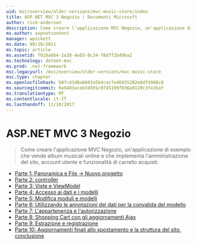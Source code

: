 ```yaml
---
uid: mvc/overview/older-versions/mvc-music-store/index
title: ASP.NET MVC 3 Negozio | Documenti Microsoft
author: rick-anderson
description: Come creare l'applicazione MVC Negozio, un'applicazione di esempio che vende album musicali online e che implementa l'amministrazione del sito, accesso di utente, un...
ms.author: aspnetcontent
manager: wpickett
ms.date: 09/28/2011
ms.topic: article
ms.assetid: f016a6b4-2a38-4e83-8c34-f6d7f2b49ba2
ms.technology: dotnet-mvc
ms.prod: .net-framework
msc.legacyurl: /mvc/overview/older-versions/mvc-music-store
msc.type: chapter
ms.openlocfilehash: b8fc43d8a8803a5b4cacfe46b55282e8dfd988c8
ms.sourcegitcommit: 9a9483aceb34591c97451997036a9120c3fe2baf
ms.translationtype: MT
ms.contentlocale: it-IT
ms.lasthandoff: 11/10/2017
---
```

<a name="aspnet-mvc-3-music-store"></a>ASP.NET MVC 3 Negozio
====================
> Come creare l'applicazione MVC Negozio, un'applicazione di esempio che vende album musicali online e che implementa l'amministrazione del sito, account utente e funzionalità di carrello acquisti.


- [Parte 1: Panoramica e File -> Nuovo progetto](mvc-music-store-part-1.md)
- [Parte 2: controller](mvc-music-store-part-2.md)
- [Parte 3: Viste e ViewModel](mvc-music-store-part-3.md)
- [Parte 4: Accesso ai dati e i modelli](mvc-music-store-part-4.md)
- [Parte 5: Modifica moduli e modelli](mvc-music-store-part-5.md)
- [Parte 6: Utilizzando le annotazioni dei dati per la convalida del modello](mvc-music-store-part-6.md)
- [Parte 7: L'appartenenza e l'autorizzazione](mvc-music-store-part-7.md)
- [Parte 8: Shopping Cart con gli aggiornamenti Ajax](mvc-music-store-part-8.md)
- [Parte 9: Estrazione e registrazione](mvc-music-store-part-9.md)
- [Parte 10: Aggiornamenti finali allo spostamento e la struttura del sito, conclusione](mvc-music-store-part-10.md)
